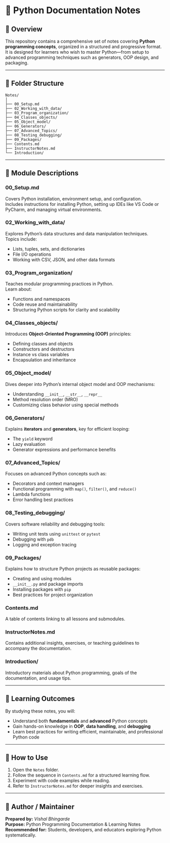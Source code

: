 # 🐍 Python Documentation Notes

## 📘 Overview
This repository contains a comprehensive set of notes covering **Python programming concepts**, organized in a structured and progressive format.  
It is designed for learners who wish to master Python—from setup to advanced programming techniques such as generators, OOP design, and packaging.

---

## 📂 Folder Structure

```
Notes/
│
├── 00_Setup.md
├── 02_Working_with_data/
├── 03_Program_organization/
├── 04_Classes_objects/
├── 05_Object_model/
├── 06_Generators/
├── 07_Advanced_Topics/
├── 08_Testing_debugging/
├── 09_Packages/
├── Contents.md
├── InstructorNotes.md
└── Introduction/
```

---

## 🧩 Module Descriptions

### **00_Setup.md**
Covers Python installation, environment setup, and configuration.  
Includes instructions for installing Python, setting up IDEs like VS Code or PyCharm, and managing virtual environments.

### **02_Working_with_data/**
Explores Python’s data structures and data manipulation techniques.  
Topics include:
- Lists, tuples, sets, and dictionaries  
- File I/O operations  
- Working with CSV, JSON, and other data formats  

### **03_Program_organization/**
Teaches modular programming practices in Python.  
Learn about:
- Functions and namespaces  
- Code reuse and maintainability  
- Structuring Python scripts for clarity and scalability  

### **04_Classes_objects/**
Introduces **Object-Oriented Programming (OOP)** principles:
- Defining classes and objects  
- Constructors and destructors  
- Instance vs class variables  
- Encapsulation and inheritance  

### **05_Object_model/**
Dives deeper into Python’s internal object model and OOP mechanisms:
- Understanding `__init__`, `__str__`, `__repr__`  
- Method resolution order (MRO)  
- Customizing class behavior using special methods  

### **06_Generators/**
Explains **iterators** and **generators**, key for efficient looping:
- The `yield` keyword  
- Lazy evaluation  
- Generator expressions and performance benefits  

### **07_Advanced_Topics/**
Focuses on advanced Python concepts such as:
- Decorators and context managers  
- Functional programming with `map()`, `filter()`, and `reduce()`  
- Lambda functions  
- Error handling best practices  

### **08_Testing_debugging/**
Covers software reliability and debugging tools:
- Writing unit tests using `unittest` or `pytest`  
- Debugging with `pdb`  
- Logging and exception tracing  

### **09_Packages/**
Explains how to structure Python projects as reusable packages:
- Creating and using modules  
- `__init__.py` and package imports  
- Installing packages with `pip`  
- Best practices for project organization  

### **Contents.md**
A table of contents linking to all lessons and submodules.

### **InstructorNotes.md**
Contains additional insights, exercises, or teaching guidelines to accompany the documentation.

### **Introduction/**
Introductory materials about Python programming, goals of the documentation, and usage tips.

---

## 🧠 Learning Outcomes
By studying these notes, you will:
- Understand both **fundamentals** and **advanced** Python concepts  
- Gain hands-on knowledge in **OOP**, **data handling**, and **debugging**  
- Learn best practices for writing efficient, maintainable, and professional Python code  

---

## 🚀 How to Use
1. Open the `Notes` folder.  
2. Follow the sequence in `Contents.md` for a structured learning flow.  
3. Experiment with code examples while reading.  
4. Refer to `InstructorNotes.md` for deeper insights and exercises.

---

## 🧾 Author / Maintainer
**Prepared by:** *Vishal Bhingarde*  
**Purpose:** Python Programming Documentation & Learning Notes  
**Recommended for:** Students, developers, and educators exploring Python systematically.
